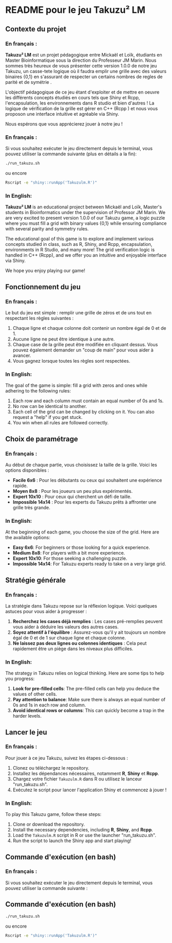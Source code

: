 # README pour le jeu Takuzu² LM

## Contexte du projet
### En français :
**Takuzu² LM** est un projet pédagogique entre Mickaël et Loïk, étudiants en Master Bioinformatique sous la direction du Professeur JM Marin. Nous sommes très heureux de vous présenter cette version 1.0.0  de notre jeu Takuzu, un casse-tete logique où il faudra emplir une grille avec des valeurs binaires {0,1} en s'assurant de respecter un certains nombres de  regles de parité et de symétrie .

L'objectif pédagogique de ce jeu étant d'exploiter et de mettre en oeuvre les différents concepts étudiés en cours tels que Shiny et Rcpp, l'encapsulation, les environnements dans R studio et bien d'autres ! La logique de vérification de la grille est gérer en C++ (Rcpp ) et nous vous proposon une interface intuitive et agréable via Shiny.

Nous espérons que vous apprécierez jouer à notre jeu !

### En français :
Si vous souhaitez exécuter le jeu directement depuis le terminal, vous pouvez utiliser la commande suivante (plus en détails a la fin):


```bash
./run_takuzu.sh
```

ou encore

```bash
Rscript -e "shiny::runApp('Takuzulm.R')"
```

### In English:
**Takuzu² LM** is an educational project between Mickaël and Loïk, Master's students in Bioinformatics under the supervision of Professor JM Marin. We are very excited to present version 1.0.0 of our Takuzu game, a logic puzzle where you must fill a grid with binary values {0,1} while ensuring compliance with several parity and symmetry rules.

The educational goal of this game is to explore and implement various concepts studied in class, such as R, Shiny, and Rcpp, encapsulation, environments in R Studio, and many more! The grid verification logic is handled in C++ (Rcpp), and we offer you an intuitive and enjoyable interface via Shiny.

We hope you enjoy playing our game!

## Fonctionnement du jeu

### En français :
Le but du jeu est simple : remplir une grille de zéros et de uns tout en respectant les règles suivantes :

1. Chaque ligne et chaque colonne doit contenir un nombre égal de 0 et de 1.
2. Aucune ligne ne peut être identique à une autre.
3. Chaque case de la grille peut être modifiée en cliquant dessus. Vous pouvez également demander un "coup de main" pour vous aider à avancer.
4. Vous gagnez lorsque toutes les règles sont respectées.

### In English:
The goal of the game is simple: fill a grid with zeros and ones while adhering to the following rules:

1. Each row and each column must contain an equal number of 0s and 1s.
2. No row can be identical to another.
3. Each cell of the grid can be changed by clicking on it. You can also request a "help" if you get stuck.
4. You win when all rules are followed correctly.

## Choix de paramétrage

### En français :
Au début de chaque partie, vous choisissez la taille de la grille. Voici les options disponibles :

- **Facile 6x6** : Pour les débutants ou ceux qui souhaitent une expérience rapide.
- **Moyen 8x8** : Pour les joueurs un peu plus expérimentés.
- **Expert 10x10** : Pour ceux qui cherchent un défi de taille.
- **Impossible 14x14** : Pour les experts du Takuzu prêts à affronter une grille très grande.

### In English:
At the beginning of each game, you choose the size of the grid. Here are the available options:

- **Easy 6x6**: For beginners or those looking for a quick experience.
- **Medium 8x8**: For players with a bit more experience.
- **Expert 10x10**: For those seeking a challenging puzzle.
- **Impossible 14x14**: For Takuzu experts ready to take on a very large grid.

## Stratégie générale

### En français :
La stratégie dans Takuzu repose sur la réflexion logique. Voici quelques astuces pour vous aider à progresser :

1. **Recherchez les cases déjà remplies** : Les cases pré-remplies peuvent vous aider à déduire les valeurs des autres cases.
2. **Soyez attentif à l'équilibre** : Assurez-vous qu'il y ait toujours un nombre égal de 0 et de 1 sur chaque ligne et chaque colonne.
3. **Ne laissez pas deux lignes ou colonnes identiques** : Cela peut rapidement être un piège dans les niveaux plus difficiles.

### In English:
The strategy in Takuzu relies on logical thinking. Here are some tips to help you progress:

1. **Look for pre-filled cells**: The pre-filled cells can help you deduce the values of other cells.
2. **Pay attention to balance**: Make sure there is always an equal number of 0s and 1s in each row and column.
3. **Avoid identical rows or columns**: This can quickly become a trap in the harder levels.

## Lancer le jeu

### En français :
Pour jouer à ce jeu Takuzu, suivez les étapes ci-dessous :

1. Clonez ou téléchargez le repository.
2. Installez les dépendances nécessaires, notamment **R**, **Shiny** et **Rcpp**.
3. Chargez votre fichier `Takuzulm.R` dans R ou utilisez le lanceur "run_takuzu.sh".
4. Exécutez le script pour lancer l'application Shiny et commencez à jouer !

### In English:
To play this Takuzu game, follow these steps:

1. Clone or download the repository.
2. Install the necessary dependencies, including **R**, **Shiny**, and **Rcpp**.
3. Load the `Takuzulm.R` script in R or use the launcher "run_takuzu.sh".
4. Run the script to launch the Shiny app and start playing!
## Commande d'exécution (en bash)

### En français :
Si vous souhaitez exécuter le jeu directement depuis le terminal, vous pouvez utiliser la commande suivante :
## Commande d'exécution (en bash)

```bash
./run_takuzu.sh
```

ou encore

```bash
Rscript -e "shiny::runApp('Takuzulm.R')"

